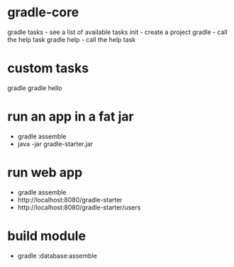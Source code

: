 # gradle-core

gradle tasks - see a list of available tasks init - create a project
gradle - call the help task
gradle help - call the help task


# custom tasks
gradle
gradle hello

# run an app in a fat jar
- gradle assemble
- java -jar gradle-starter.jar

# run web app
- gradle assemble
- http://localhost:8080/gradle-starter
- http://localhost:8080/gradle-starter/users

# build module
- gradle :database:assemble